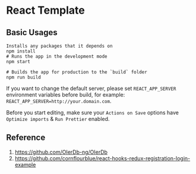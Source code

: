 # React Template

## Basic Usages

```shell
Installs any packages that it depends on
npm install 
# Runs the app in the development mode
npm start

# Builds the app for production to the `build` folder
npm run build
```

If you want to change the default server, please set `REACT_APP_SERVER` environment variables before build,
for example: `REACT_APP_SERVER=http://your.domain.com`.

Before you start editing, make sure your `Actions on Save` options have `Optimize imports` & `Run Prettier` enabled.

## Reference

1. https://github.com/OIerDb-ng/OIerDb
2. https://github.com/cornflourblue/react-hooks-redux-registration-login-example
